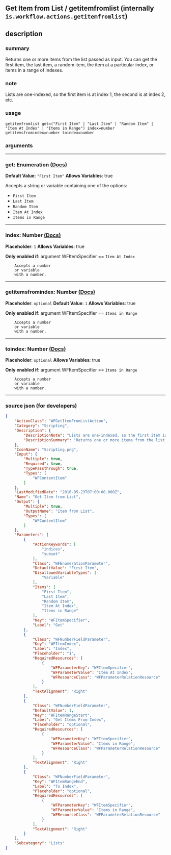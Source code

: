 
## Get Item from List / getitemfromlist (internally `is.workflow.actions.getitemfromlist`)


## description

### summary

Returns one or more items from the list passed as input. You can get the first item, the last item, a random item, the item at a particular index, or items in a range of indexes.


### note

Lists are one-indexed, so the first item is at index 1, the second is at index 2, etc.


### usage
```
getitemfromlist get=("First Item" | "Last Item" | "Random Item" | "Item At Index" | "Items in Range") index=number getitemsfromindex=number toindex=number
```

### arguments

---

### get: Enumeration [(Docs)](https://pfgithub.github.io/shortcutslang/gettingstarted#enum-select-field)
**Default Value**: `"First Item"`
**Allows Variables**: true



Accepts a string 
or variable
containing one of the options:

- `First Item`
- `Last Item`
- `Random Item`
- `Item At Index`
- `Items in Range`

---

### index: Number [(Docs)](https://pfgithub.github.io/shortcutslang/gettingstarted#number-field)
**Placeholder**: `1`
**Allows Variables**: true

**Only enabled if**: argument WFItemSpecifier == `Item At Index`

		Accepts a number 
		or variable
		with a number.

---

### getitemsfromindex: Number [(Docs)](https://pfgithub.github.io/shortcutslang/gettingstarted#number-field)
**Placeholder**: `optional`
**Default Value**: `1`
**Allows Variables**: true

**Only enabled if**: argument WFItemSpecifier == `Items in Range`

		Accepts a number 
		or variable
		with a number.

---

### toindex: Number [(Docs)](https://pfgithub.github.io/shortcutslang/gettingstarted#number-field)
**Placeholder**: `optional`
**Allows Variables**: true

**Only enabled if**: argument WFItemSpecifier == `Items in Range`

		Accepts a number 
		or variable
		with a number.

---

### source json (for developers)

```json
{
	"ActionClass": "WFGetItemFromListAction",
	"Category": "Scripting",
	"Description": {
		"DescriptionNote": "Lists are one-indexed, so the first item is at index 1, the second is at index 2, etc.",
		"DescriptionSummary": "Returns one or more items from the list passed as input. You can get the first item, the last item, a random item, the item at a particular index, or items in a range of indexes."
	},
	"IconName": "Scripting.png",
	"Input": {
		"Multiple": true,
		"Required": true,
		"TypePassthrough": true,
		"Types": [
			"WFContentItem"
		]
	},
	"LastModifiedDate": "2016-05-23T07:00:00.000Z",
	"Name": "Get Item from List",
	"Output": {
		"Multiple": true,
		"OutputName": "Item from List",
		"Types": [
			"WFContentItem"
		]
	},
	"Parameters": [
		{
			"ActionKeywords": [
				"indices",
				"subset"
			],
			"Class": "WFEnumerationParameter",
			"DefaultValue": "First Item",
			"DisallowedVariableTypes": [
				"Variable"
			],
			"Items": [
				"First Item",
				"Last Item",
				"Random Item",
				"Item At Index",
				"Items in Range"
			],
			"Key": "WFItemSpecifier",
			"Label": "Get"
		},
		{
			"Class": "WFNumberFieldParameter",
			"Key": "WFItemIndex",
			"Label": "Index",
			"Placeholder": "1",
			"RequiredResources": [
				{
					"WFParameterKey": "WFItemSpecifier",
					"WFParameterValue": "Item At Index",
					"WFResourceClass": "WFParameterRelationResource"
				}
			],
			"TextAlignment": "Right"
		},
		{
			"Class": "WFNumberFieldParameter",
			"DefaultValue": 1,
			"Key": "WFItemRangeStart",
			"Label": "Get Items From Index",
			"Placeholder": "optional",
			"RequiredResources": [
				{
					"WFParameterKey": "WFItemSpecifier",
					"WFParameterValue": "Items in Range",
					"WFResourceClass": "WFParameterRelationResource"
				}
			],
			"TextAlignment": "Right"
		},
		{
			"Class": "WFNumberFieldParameter",
			"Key": "WFItemRangeEnd",
			"Label": "To Index",
			"Placeholder": "optional",
			"RequiredResources": [
				{
					"WFParameterKey": "WFItemSpecifier",
					"WFParameterValue": "Items in Range",
					"WFResourceClass": "WFParameterRelationResource"
				}
			],
			"TextAlignment": "Right"
		}
	],
	"Subcategory": "Lists"
}
```
